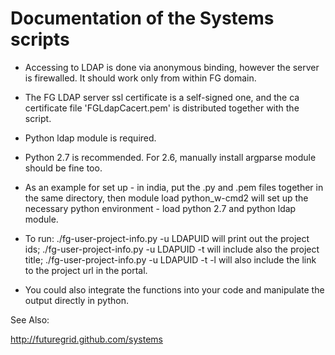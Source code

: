 Documentation of the Systems scripts
=======

* Accessing to LDAP is done via anonymous binding, however the server is firewalled. It should work only from within FG domain.
* The FG LDAP server ssl certificate is a self-signed one, and the ca certificate file 'FGLdapCacert.pem' is distributed together with the script.
* Python ldap module is required.
* Python 2.7 is recommended. For 2.6, manually install argparse module should be fine too.

* As an example for set up - in india, put the .py and .pem files together in the same directory, then
        module load python_w-cmd2
will set up the necessary python environment - load python 2.7 and python ldap module.

* To run:
        ./fg-user-project-info.py -u LDAPUID
will print out the project ids;
        ./fg-user-project-info.py -u LDAPUID -t
will include also the project title;
        ./fg-user-project-info.py -u LDAPUID -t -l
will also include the link to the project url in the portal.

* You could also integrate the functions into your code and manipulate the output directly in python.

See Also:

http://futuregrid.github.com/systems